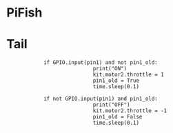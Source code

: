 # PiFish

 # Tail
                if GPIO.input(pin1) and not pin1_old:
                                print("ON")
                                kit.motor2.throttle = 1
                                pin1_old = True
                                time.sleep(0.1)

                if not GPIO.input(pin1) and pin1_old:
                                print("OFF")
                                kit.motor2.throttle = -1
                                pin1_old = False
                                time.sleep(0.1)

